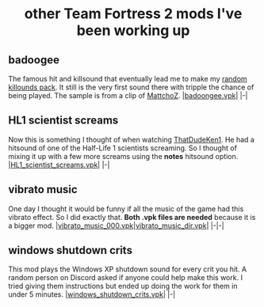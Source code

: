 <!-- TITLE -->
<h1 align="center">other Team Fortress 2 mods I've been working up</h1>

## badoogee
The famous hit and killsound that eventually lead me to make my [random killounds pack][random_killsounds]. It still is the very first sound there with tripple the chance of being played.
The sample is from a clip of [MattchoZ].
|[badoongee.vpk]|
|-|

## HL1 scientist screams
Now this is something I thought of when watching [ThatDudeKen1]. He had a hitsound of one of the Half-Life 1 scientists screaming. So I thought of mixing it up with a few more screams using the **notes** hitsound option.
|[HL1_scientist_screams.vpk]|
|-|

## vibrato music
One day I thought it would be funny if all the music of the game had this vibrato effect.
So I did exactly that. **Both .vpk files are needed** because it is a bigger mod.
|[vibrato_music_000.vpk]|[vibrato_music_dir.vpk]|
|-|-|

## windows shutdown crits
This mod plays the Windows XP shutdown sound for every crit you hit.
A random person on Discord asked if anyone could help make this work.
I tried giving them instructions but ended up doing the work for them in under 5 minutes.
|[windows_shutdown_crits.vpk]|
|-|

<!-- LINKS -->
[random_killsounds]:          https://github.com/BluestoneDE/random_killsounds
[MattchoZ]:                   https://www.twitch.tv/mattchoz
[ThatDudeKen1]:               https://www.twitch.tv/thatdudeken1
<!-- VPK RELEASE DOWNLOADS -->
[badoongee.vpk]:              https://github.com/BluestoneDE/other_mods/releases/latest/download/badoongee.vpk "download"
[HL1_scientist_screams.vpk]:  https://github.com/BluestoneDE/other_mods/releases/latest/download/HL1_scientist_screams.vpk "download"
[vibrato_music_000.vpk]:      https://github.com/BluestoneDE/other_mods/releases/latest/download/vibrato_music_000.vpk "download"
[vibrato_music_dir.vpk]:      https://github.com/BluestoneDE/other_mods/releases/latest/download/vibrato_music_dir.vpk "download"
[windows_shutdown_crits.vpk]: https://github.com/BluestoneDE/other_mods/releases/latest/download/windows_shutdown_crits.vpk "download"
